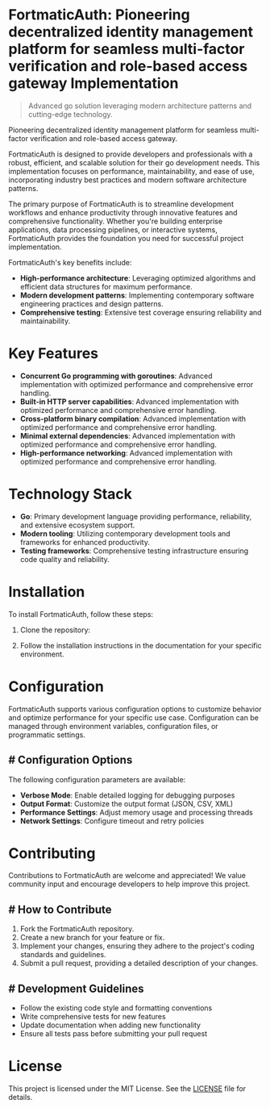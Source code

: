 <!-- fallback_FortmaticAuth_20250803032843_65494 -->

# FortmaticAuth: Pioneering decentralized identity management platform for seamless multi-factor verification and role-based access gateway Implementation
> Advanced go solution leveraging modern architecture patterns and cutting-edge technology.

Pioneering decentralized identity management platform for seamless multi-factor verification and role-based access gateway.

FortmaticAuth is designed to provide developers and professionals with a robust, efficient, and scalable solution for their go development needs. This implementation focuses on performance, maintainability, and ease of use, incorporating industry best practices and modern software architecture patterns.

The primary purpose of FortmaticAuth is to streamline development workflows and enhance productivity through innovative features and comprehensive functionality. Whether you're building enterprise applications, data processing pipelines, or interactive systems, FortmaticAuth provides the foundation you need for successful project implementation.

FortmaticAuth's key benefits include:

* **High-performance architecture**: Leveraging optimized algorithms and efficient data structures for maximum performance.
* **Modern development patterns**: Implementing contemporary software engineering practices and design patterns.
* **Comprehensive testing**: Extensive test coverage ensuring reliability and maintainability.

# Key Features

* **Concurrent Go programming with goroutines**: Advanced implementation with optimized performance and comprehensive error handling.
* **Built-in HTTP server capabilities**: Advanced implementation with optimized performance and comprehensive error handling.
* **Cross-platform binary compilation**: Advanced implementation with optimized performance and comprehensive error handling.
* **Minimal external dependencies**: Advanced implementation with optimized performance and comprehensive error handling.
* **High-performance networking**: Advanced implementation with optimized performance and comprehensive error handling.

# Technology Stack

* **Go**: Primary development language providing performance, reliability, and extensive ecosystem support.
* **Modern tooling**: Utilizing contemporary development tools and frameworks for enhanced productivity.
* **Testing frameworks**: Comprehensive testing infrastructure ensuring code quality and reliability.

# Installation

To install FortmaticAuth, follow these steps:

1. Clone the repository:


2. Follow the installation instructions in the documentation for your specific environment.

# Configuration

FortmaticAuth supports various configuration options to customize behavior and optimize performance for your specific use case. Configuration can be managed through environment variables, configuration files, or programmatic settings.

## # Configuration Options

The following configuration parameters are available:

* **Verbose Mode**: Enable detailed logging for debugging purposes
* **Output Format**: Customize the output format (JSON, CSV, XML)
* **Performance Settings**: Adjust memory usage and processing threads
* **Network Settings**: Configure timeout and retry policies

# Contributing

Contributions to FortmaticAuth are welcome and appreciated! We value community input and encourage developers to help improve this project.

## # How to Contribute

1. Fork the FortmaticAuth repository.
2. Create a new branch for your feature or fix.
3. Implement your changes, ensuring they adhere to the project's coding standards and guidelines.
4. Submit a pull request, providing a detailed description of your changes.

## # Development Guidelines

* Follow the existing code style and formatting conventions
* Write comprehensive tests for new features
* Update documentation when adding new functionality
* Ensure all tests pass before submitting your pull request

# License

This project is licensed under the MIT License. See the [LICENSE](https://github.com/gary111868/FortmaticAuth/blob/main/LICENSE) file for details.
